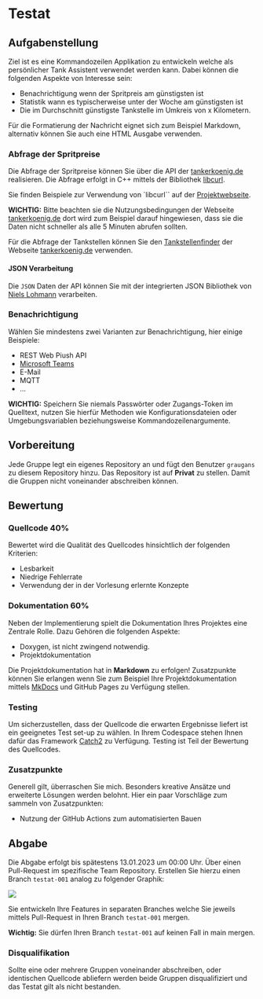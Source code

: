 # Testat

## Aufgabenstellung

Ziel ist es eine Kommandozeilen Applikation zu entwickeln welche als persönlicher Tank Assistent verwendet werden kann. Dabei können die folgenden Aspekte von Interesse sein:

- Benachrichtigung wenn der Spritpreis am günstigsten ist
- Statistik wann es typischerweise unter der Woche am günstigsten ist
- Die im Durchschnitt günstigste Tankstelle im Umkreis von x Kilometern.
  
Für die Formatierung der Nachricht eignet sich zum Beispiel Markdown, alternativ können Sie auch eine HTML Ausgabe verwenden.

### Abfrage der Spritpreise

Die Abfrage der Spritpreise können Sie über die API der [tankerkoenig.de](https://creativecommons.tankerkoenig.de/) realisieren. Die Abfrage erfolgt in C++ mittels der Bibliothek [libcurl](https://curl.se/libcurl/).

Sie finden Beispiele zur Verwendung von `libcurl`` auf der [Projektwebseite](https://curl.se/libcurl/c/example.html).

**WICHTIG:** Bitte beachten sie die Nutzungsbedingungen der Webseite [tankerkoenig.de](https://creativecommons.tankerkoenig.de/) dort wird zum Beispiel darauf hingewiesen, dass sie die Daten nicht schneller als alle 5 Minuten abrufen sollten.

Für die Abfrage der Tankstellen können Sie den [Tankstellenfinder](https://creativecommons.tankerkoenig.de/TankstellenFinder/index.html) der Webseite [tankerkoenig.de](https://creativecommons.tankerkoenig.de/) verwenden.

#### JSON Verarbeitung

Die `JSON` Daten der API können Sie mit der integrierten JSON Bibliothek von [Niels Lohmann](https://json.nlohmann.me/features/parsing/parse_exceptions/) verarbeiten.
 
### Benachrichtigung

Wählen Sie mindestens zwei Varianten zur Benachrichtigung, hier einige Beispiele:

- REST Web Piush API
- [Microsoft Teams](https://learn.microsoft.com/de-de/adaptive-cards/resources/tools)
- E-Mail
- MQTT
- ...

**WICHTIG:** Speichern Sie niemals Passwörter oder Zugangs-Token im Quelltext, nutzen Sie hierfür Methoden wie Konfigurationsdateien oder Umgebungsvariablen beziehungsweise Kommandozeilenargumente.

## Vorbereitung

Jede Gruppe legt ein eigenes Repository an und fügt den Benutzer `graugans` zu diesem Repository hinzu. Das Repository ist auf **Privat** zu stellen. Damit die Gruppen nicht voneinander abschreiben können.

## Bewertung

### Quellcode 40%

Bewertet wird die Qualität des Quellcodes hinsichtlich der folgenden Kriterien:

- Lesbarkeit
- Niedrige Fehlerrate
- Verwendung der in der Vorlesung erlernte Konzepte

### Dokumentation 60%

Neben der Implementierung spielt die Dokumentation Ihres Projektes eine Zentrale Rolle. Dazu Gehören die folgenden Aspekte:

- Doxygen, ist nicht zwingend notwendig.
- Projektdokumentation

Die Projektdokumentation hat in **Markdown** zu erfolgen!
Zusatzpunkte können Sie erlangen wenn Sie zum Beispiel Ihre Projektdokumentation mittels [MkDocs](https://www.mkdocs.org/) und GitHub Pages zu Verfügung stellen.

### Testing

Um sicherzustellen, dass der Quellcode die erwarten Ergebnisse liefert ist ein geeignetes Test set-up zu wählen. In Ihrem Codespace stehen Ihnen dafür das Framework [Catch2](https://github.com/catchorg/Catch2) zu Verfügung. Testing ist Teil der Bewertung des Quellcodes.

### Zusatzpunkte

Generell gilt, überraschen Sie mich. Besonders kreative Ansätze und erweiterte Lösungen werden belohnt. Hier ein paar Vorschläge zum sammeln von Zusatzpunkten:

- Nutzung der GitHub Actions zum automatisierten Bauen

## Abgabe

Die Abgabe erfolgt bis spätestens 13.01.2023 um 00:00 Uhr. Über einen Pull-Request im spezifische Team Repository. Erstellen Sie hierzu einen Branch `testat-001` analog zu folgender Graphik:

![](https://mermaid.ink/img/pako:eNqdkMEKwjAMhl-l5DxhXnsWNmEn9dhL7LJ1uLajSw9j7N2tiAgyRRYI5CfJ94fMoH1NIEG0HRcBByOqk1ROPEN7azv-Jq8BnTaCaWTkXZ7v_9xbxzSEHANt52hD-uYjrx1kKbS0xeLFtNi5D9rbRvA0kBTlsSirlJffcMggARKwTn-fH00FbMiSApnKmhqMPStQbkmjGNmfJ6dBcoiUQRxqZDp02Aa0IBvsR1ruc2aHwg?type=png)

Sie entwickeln Ihre Features in separaten Branches welche Sie jeweils mittels Pull-Request in Ihren Branch `testat-001` mergen.

**Wichtig:** Sie dürfen Ihren Branch `testat-001` auf keinen Fall in main mergen.

### Disqualifikation

Sollte eine oder mehrere Gruppen voneinander abschreiben, oder identischen Quellcode abliefern werden beide Gruppen disqualifiziert und das Testat gilt als nicht bestanden.
